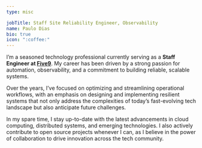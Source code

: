 ```yaml
---
type: misc

jobTitle: Staff Site Reliability Engineer, Observability
name: Paulo Dias
bio: true
icon: ":coffee:"
---
```


I’m a seasoned technology professional currently serving as a **Staff Engineer at [Five9](https://five9.com/)**. My career has been driven by a strong passion for automation, observability, and a commitment to building reliable, scalable systems.

Over the years, I’ve focused on optimizing and streamlining operational workflows, with an emphasis on designing and implementing resilient systems that not only address the complexities of today’s fast-evolving tech landscape but also anticipate future challenges.

In my spare time, I stay up-to-date with the latest advancements in cloud computing, distributed systems, and emerging technologies. I also actively contribute to open source projects whenever I can, as I believe in the power of collaboration to drive innovation across the tech community.
